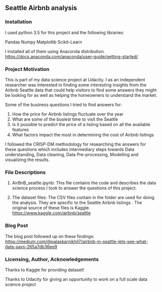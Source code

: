 ## Seattle Airbnb analysis
### Installation

I used python 3.5 for this project and the following libraries:

Pandas
Numpy
Matplotlib
Scikit-Learn

I installed all of them using Anaconda distribution. https://docs.anaconda.com/anaconda/user-guide/getting-started/

### Project Motivation
This is part of my data science project at Udacity. I as an independent researcher was interested in finding some 
interesting insights from the Airbnb Seattle data that could help visitors to find some answers they might be looking 
for as well as helping the homeowners to understand the market.

Some of the business questions I tried to find answers for:
1. How the price for Airbnb listings fluctuate over the year
2. What are some of the busiest time to visit the Seattle 
2. Is it possible to predict the price of a listing based on all the available features
3. What factors impact the most in determining the cost of Airbnb listings

I followed the CRISP-DM methodology for researching the answers for these questions which includes intermediary steps 
towards Data understanding, Data cleaning, Data Pre-processing, Modelling and visualizing the results.

### File Descriptions 

1. AirBnB_seattle.ipynb: 
This file contains the code and describes the data science process I took to answer the questions of this project. 

2. The dataset files: The CSV files contain in the folder are used for doing the analysis. They are specific to the 
Seattle Airbnb listings . The original source of these
files is Kaggle. https://www.kaggle.com/airbnb/seattle

### Blog Post
The blog post followed up on these findings: https://medium.com/@palaskarnikhil7/airbnb-in-seattle-lets-see-what-data-says-265a7db36ee9 

### Licensing, Author, Acknowledgements

Thanks to Kaggle for providing dataset!

Thanks to Udacity for giving an opportunity to work on a full scale data science project
